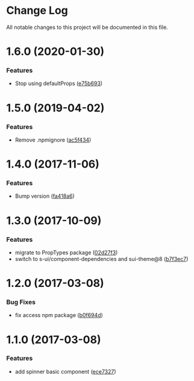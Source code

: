 # Change Log

All notable changes to this project will be documented in this file.

# 1.6.0 (2020-01-30)


### Features

* Stop using defaultProps ([e75b693](https://github.com/SUI-Components/schibsted-spain-components/commit/e75b69384607d5b07c39598f7127b31a73317031))



# 1.5.0 (2019-04-02)


### Features

* Remove .npmignore ([ac5f434](https://github.com/SUI-Components/schibsted-spain-components/commit/ac5f434dbb9d8fd0f00fc93e351617d17815e0ca))



# 1.4.0 (2017-11-06)


### Features

* Bump version ([fa418a6](https://github.com/SUI-Components/schibsted-spain-components/commit/fa418a6a551965c47479209760257d57780ae1c5))



# 1.3.0 (2017-10-09)


### Features

* migrate to PropTypes package ([02d27f3](https://github.com/SUI-Components/schibsted-spain-components/commit/02d27f36e6addbd11de6974e128df8db97f38141))
* switch to s-ui/component-dependencies and sui-theme@8 ([b7f3ec7](https://github.com/SUI-Components/schibsted-spain-components/commit/b7f3ec747ef2d284c7bf64ad5cbccb48728931a1))



# 1.2.0 (2017-03-08)


### Bug Fixes

* fix access npm package ([b0f694d](https://github.com/SUI-Components/schibsted-spain-components/commit/b0f694da42db59522d96af26a6756d2047e88306))



# 1.1.0 (2017-03-08)


### Features

* add spinner basic component ([ece7327](https://github.com/SUI-Components/schibsted-spain-components/commit/ece7327f1b5b39f6ac7ce7716d730701986235c0))



